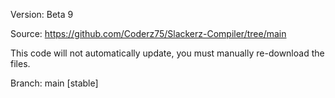 Version: Beta 9

Source: https://github.com/Coderz75/Slackerz-Compiler/tree/main

This code will not automatically update, you must manually re-download the files.

Branch: main [stable]
